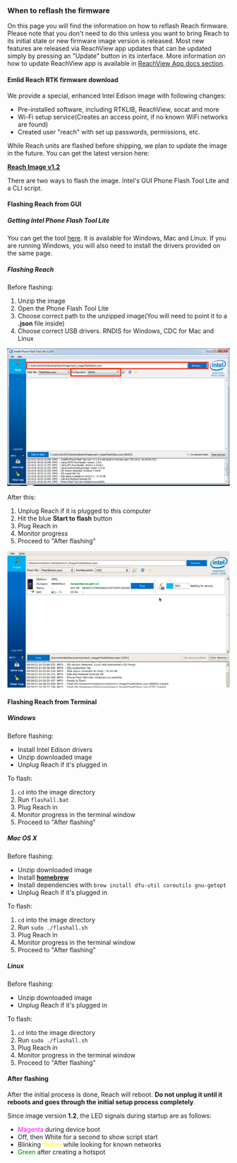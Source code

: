 ### When to reflash the firmware

On this page you will find the information on how to reflash Reach firmware.
Please note that you don't need to do this unless you want to bring Reach to its initial state or new firmware image version is released.
Most new features are released via ReachView app updates that can be updated simply by pressing an "Update" button in its interface.
More information on how to update ReachView app is available in [ReachView App docs section](reachview-app.md).

#### Emlid Reach RTK firmware download

We provide a special, enhanced Intel Edison image with following changes:

* Pre-installed software, including RTKLIB, ReachView, socat and more
* Wi-Fi setup service(Creates an access point, if no known WiFi networks are found)
* Created user "reach" with set up passwords, permissions, etc.

While Reach units are flashed before shipping, we plan to update the image in the future. You can get the latest version here:

[**Reach Image v1.2**](http://files.emlid.com/data/public/43c706)

There are two ways to flash the image. Intel's GUI Phone Flash Tool Lite and a CLI script.

#### Flashing Reach from GUI

##### Getting Intel Phone Flash Tool Lite

You can get the tool [here](https://software.intel.com/en-us/iot/hardware/edison/downloads). It is available for Windows, Mac and Linux. If you are running Windows, you will also need to install the drivers provided on the same page.

##### Flashing Reach

Before flashing:

1. Unzip the image
2. Open the Phone Flash Tool Lite
3. Choose correct path to the unzipped image(You will need to point it to a **.json** file inside)
4. Choose correct USB drivers. RNDIS for Windows, CDC for Mac and Linux

![preflash](img/firmware-reflashing/preflash.png)

After this:

1. Unplug Reach if it is plugged to this computer
2. Hit the blue **Start to flash** button
3. Plug Reach in
4. Monitor progress
5. Proceed to "After flashing"

![flash](img/firmware-reflashing/flash.png)

#### Flashing Reach from Terminal

##### Windows

Before flashing:

* Install Intel Edison drivers
* Unzip downloaded image
* Unplug Reach if it's plugged in

To flash:

1. `cd` into the image directory
2. Run `flashall.bat`
3. Plug Reach in
4. Monitor progress in the terminal window
5. Proceed to "After flashing"

##### Mac OS X

Before flashing:

* Unzip downloaded image
* Install **[homebrew](http://brew.sh)**
* Install dependencies with `brew install dfu-util coreutils gnu-getopt`
* Unplug Reach if it's plugged in

To flash:

1. `cd` into the image directory
2. Run `sudo ./flashall.sh`
3. Plug Reach in
4. Monitor progress in the terminal window
5. Proceed to "After flashing"

##### Linux

Before flashing:

* Unzip downloaded image
* Unplug Reach if it's plugged in

To flash:

1. `cd` into the image directory
2. Run `sudo ./flashall.sh`
3. Plug Reach in
4. Monitor progress in the terminal window
5. Proceed to "After flashing"

#### After flashing

After the initial process is done, Reach will reboot. **Do not unplug it until it reboots and goes through the initial setup process completely**.

Since image version **1.2**, the LED signals during startup are as follows:

* <font color="magenta">Magenta</font> during device boot
* Off, then White for a second to show script start
* Blinking <font color="yellow">Yellow</font> while looking for known networks
* <font color="green">Green</font> after creating a hotspot
